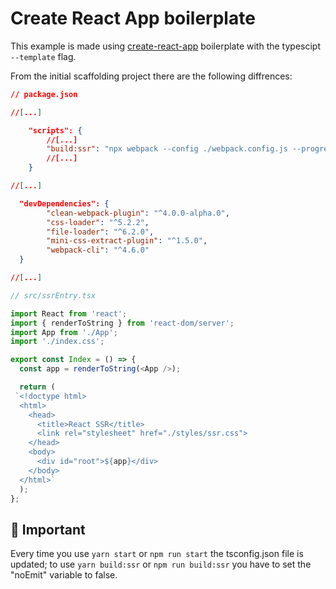 # Create React App boilerplate

This example is made using <a href="https://create-react-app.dev/" target="_blank">create-react-app</a> boilerplate with the typescipt `--template` flag.

From the initial scaffolding project there are the following diffrences: 

```json
// package.json

//[...]

    "scripts": {
        //[...]
        "build:ssr": "npx webpack --config ./webpack.config.js --progress",
        //[...]
    }

//[...]

  "devDependencies": {
        "clean-webpack-plugin": "^4.0.0-alpha.0",
        "css-loader": "^5.2.2",
        "file-loader": "^6.2.0",
        "mini-css-extract-plugin": "^1.5.0",
        "webpack-cli": "^4.6.0"
  }

//[...]
```

```javascript
// src/ssrEntry.tsx

import React from 'react';
import { renderToString } from 'react-dom/server';
import App from './App';
import './index.css';

export const Index = () => {
  const app = renderToString(<App />);

  return (
 `<!doctype html>
  <html>
    <head>
      <title>React SSR</title>
      <link rel="stylesheet" href="./styles/ssr.css">
    </head>
    <body>
      <div id="root">${app}</div>
    </body>
  </html>`
  );
};

```

## 🚧 Important

Every time you use `yarn start` or `npm run start` the tsconfig.json file is updated; to use `yarn build:ssr` or `npm run build:ssr` you have to set the "noEmit" variable to false.